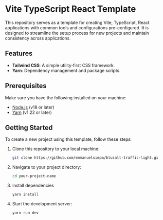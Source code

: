 # Vite TypeScript React Template

This repository serves as a template for creating Vite, TypeScript, React applications with common tools and configurations pre-configured. It is designed to streamline the setup process for new projects and maintain consistency across applications.

## Features

- **Tailwind CSS**: A simple utility-first CSS framework.
- **Yarn**: Dependency management and package scripts.

## Prerequisites

Make sure you have the following installed on your machine:

- [Node.js](https://nodejs.org/) (v18 or later)
- [Yarn](https://yarnpkg.com/) (v1.22 or later)

## Getting Started

To create a new project using this template, follow these steps:

1. Clone this repository to your local machine:

   ```bash
   git clone https://github.com/emmanuelsimpa/blusalt-traffic-light.git
   ```

2. Navigate to your project directory:

   ```bash
   cd your-project-name

   ```

3. Install dependencies

   ```bash
   yarn install

   ```

4. Start the development server:

   ```bash
   yarn run dev
   ```
